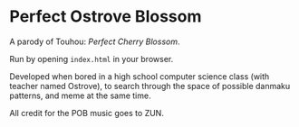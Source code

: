Perfect Ostrove Blossom
=======================

A parody of Touhou: *Perfect Cherry Blossom*.

Run by opening `index.html` in your browser.

Developed when bored in a high school computer science class (with teacher named
Ostrove), to search through the space of possible danmaku patterns, and meme at
the same time.

All credit for the POB music goes to ZUN.

